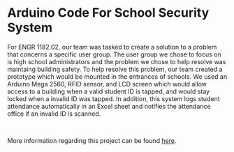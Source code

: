 <h1>Arduino Code For School Security System</h1>
<p>For ENGR 1182.02, our team was tasked to create a solution to a problem that concerns a specific user group. The user group we chose to focus on is high school administrators and the problem we chose to help resolve was maintaing building safety. To help resolve this problem, our team created a prototype which would be mounted in the entrances of schools. We used an Arduino Mega 2560, RFID sensor, and LCD screen which would allow access to a building when a valid student ID is tapped, and would stay locked when a invalid ID was tapped. In addition, this system logs student attendance automatically in an Excel sheet and notifies the attendance office if an invalid ID is scanned.</p>
<br><p>More information regarding this project can be found <a href="https://mathew.ws/assets/Technical%20Design%20Review.pdf">here</a>.</p>
